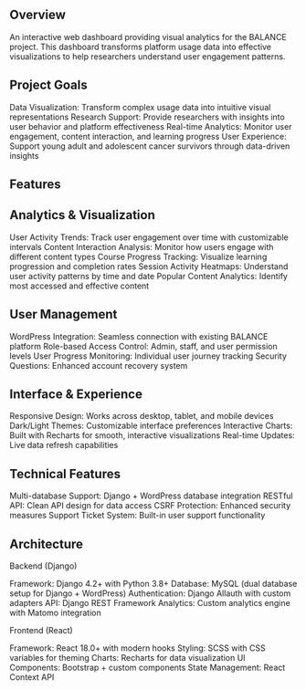 ## Overview
An interactive web dashboard providing visual analytics for the BALANCE project. This dashboard transforms platform usage data into effective visualizations to help researchers understand user engagement patterns.
## Project Goals

Data Visualization: Transform complex usage data into intuitive visual representations
Research Support: Provide researchers with insights into user behavior and platform effectiveness
Real-time Analytics: Monitor user engagement, content interaction, and learning progress
User Experience: Support young adult and adolescent cancer survivors through data-driven insights

## Features
## Analytics & Visualization

User Activity Trends: Track user engagement over time with customizable intervals
Content Interaction Analysis: Monitor how users engage with different content types
Course Progress Tracking: Visualize learning progression and completion rates
Session Activity Heatmaps: Understand user activity patterns by time and date
Popular Content Analytics: Identify most accessed and effective content

## User Management

WordPress Integration: Seamless connection with existing BALANCE platform
Role-based Access Control: Admin, staff, and user permission levels
User Progress Monitoring: Individual user journey tracking
Security Questions: Enhanced account recovery system

## Interface & Experience

Responsive Design: Works across desktop, tablet, and mobile devices
Dark/Light Themes: Customizable interface preferences
Interactive Charts: Built with Recharts for smooth, interactive visualizations
Real-time Updates: Live data refresh capabilities

## Technical Features

Multi-database Support: Django + WordPress database integration
RESTful API: Clean API design for data access
CSRF Protection: Enhanced security measures
Support Ticket System: Built-in user support functionality

## Architecture
Backend (Django)

Framework: Django 4.2+ with Python 3.8+
Database: MySQL (dual database setup for Django + WordPress)
Authentication: Django Allauth with custom adapters
API: Django REST Framework
Analytics: Custom analytics engine with Matomo integration

Frontend (React)

Framework: React 18.0+ with modern hooks
Styling: SCSS with CSS variables for theming
Charts: Recharts for data visualization
UI Components: Bootstrap + custom components
State Management: React Context API
